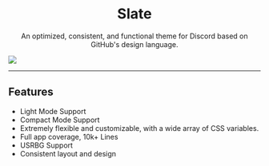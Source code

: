 <h1 align="center">Slate</h1>
<p align="center">An optimized, consistent, and functional theme for Discord based on GitHub's design language.</p>

![](https://imgur.com/GEcQZhN)

---

## Features
* Light Mode Support
* Compact Mode Support
* Extremely flexible and customizable, with a wide array of CSS variables.
* Full app coverage, 10k+ Lines
* USRBG Support
* Consistent layout and design
